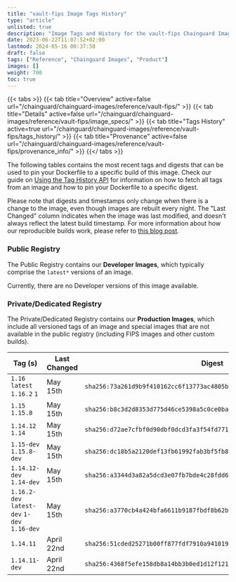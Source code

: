 ```yaml
---
title: "vault-fips Image Tags History"
type: "article"
unlisted: true
description: "Image Tags and History for the vault-fips Chainguard Image"
date: 2023-06-22T11:07:52+02:00
lastmod: 2024-05-16 00:37:58
draft: false
tags: ["Reference", "Chainguard Images", "Product"]
images: []
weight: 700
toc: true
---
```


{{< tabs >}}
{{< tab title="Overview" active=false url="/chainguard/chainguard-images/reference/vault-fips/" >}}
{{< tab title="Details" active=false url="/chainguard/chainguard-images/reference/vault-fips/image_specs/" >}}
{{< tab title="Tags History" active=true url="/chainguard/chainguard-images/reference/vault-fips/tags_history/" >}}
{{< tab title="Provenance" active=false url="/chainguard/chainguard-images/reference/vault-fips/provenance_info/" >}}
{{</ tabs >}}

The following tables contains the most recent tags and digests that can be used to pin your Dockerfile to a specific build of this image. Check our guide on [Using the Tag History API](/chainguard/chainguard-images/using-the-tag-history-api/) for information on how to fetch all tags from an image and how to pin your Dockerfile to a specific digest.

Please note that digests and timestamps only change when there is a change to the image, even though images are rebuilt every night. The "Last Changed" column indicates when the image was last modified, and doesn't always reflect the latest build timestamp. For more information about how our reproducible builds work, please refer to [this blog post](https://www.chainguard.dev/unchained/reproducing-chainguards-reproducible-image-builds).

### Public Registry
The Public Registry contains our **Developer Images**, which typically comprise the `latest*` versions of an image.

Currently, there are no Developer versions of this image available.

### Private/Dedicated Registry
The Private/Dedicated Registry contains our **Production Images**, which include all versioned tags of an image and special images that are not available in the public registry (including FIPS images and other custom builds).

| Tag (s)                                       | Last Changed | Digest                                                                    |
|-----------------------------------------------|--------------|---------------------------------------------------------------------------|
|  `1.16` `latest` `1.16.2` `1`                 | May 15th     | `sha256:73a261d9b9f410162cc6f13773ac4805b760da5815decf32af36246074b7173b` |
|  `1.15` `1.15.8`                              | May 15th     | `sha256:b8c3d2d8353d775d46ce5398a5c0ce0ba34f6ec31e89b9555c3363c7e010d924` |
|  `1.14.12` `1.14`                             | May 15th     | `sha256:d72ae7cfbf0d90dbf0dcd3fa3f54fd771b55f79bbc774f522d9ba168938dbdcb` |
|  `1.15-dev` `1.15.8-dev`                      | May 15th     | `sha256:dc18b5a2120def13fb61992fab3bf5fb8734f731c545f21ef7bf8e1240fb97b6` |
|  `1.14.12-dev` `1.14-dev`                     | May 15th     | `sha256:a3344d3a82a5dcd3e07fb7bde4c28fdd64d15a50a3c8934377358fb567611e54` |
|  `1.16.2-dev` `latest-dev` `1-dev` `1.16-dev` | May 15th     | `sha256:a3770cb4a424bfa6611b9187fbdf8b62b76069a6e61b214031454da3d5e87564` |
|  `1.14.11`                                    | April 22nd   | `sha256:51cded25271b00ff877fdf7910a9410192aa703490768e75fe8113cf4edc7c51` |
|  `1.14.11-dev`                                | April 22nd   | `sha256:4368f5efe158db8a14bb3b0ed1d12f121b686da156ee7d79680656ee27d1590b` |

